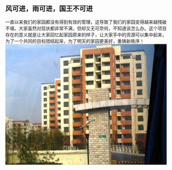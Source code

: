 ## 风可进，雨可进，国王不可进
一直以来我们的家园都没有得到有效的管理，这导致了我们的家园变得越来越残破不堪。大家虽然对现状都非常不满，但却又无可奈何，不知道该怎么办。这个项目存在的意义就是让大家回忆起家园原来的样子，让大家手中的资源可以集中起来，为了一个共同的目标团结起来，为了明天的家园更美好，重铸新秩序！
![avatar](https://raw.githubusercontent.com/forthehome/forthehome/master/public/home.JPG)

